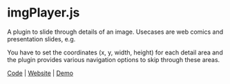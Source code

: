 imgPlayer.js
============

A plugin to slide through details of an image. Usecases are web comics and presentation slides, e.g. 

You have to set the coordinates (x, y, width, height) for each detail area and the plugin provides various navigation options to skip through these areas.

[Code](https://bitbucket.org/cdot/imgplayer) | 
[Website](http://yaycomics.net/imgplayer) | 
[Demo](http://yaycomics.net/imgplayer/demo/latest)

